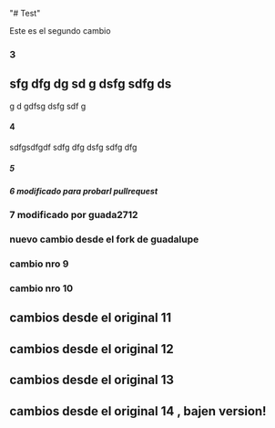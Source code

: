 "# Test" 

Este es el segundo cambio

### 3
sfg
dfg 
dg sd
g 
dsfg 
sdfg ds
--------
g d
gdfsg
 dsfg
sdf g 



#### 4
sdfgsdfgdf
 sdfg
 dfg
 dsfg
 sdfg dfg 



##### 5

##### 6 modificado para probarl pullrequest


### 7 modificado por guada2712


### nuevo cambio desde el fork de guadalupe


### cambio nro 9

### cambio nro 10

## cambios desde el original 11

## cambios desde el original 12

## cambios desde el original 13

## cambios desde el original 14 , bajen version!
